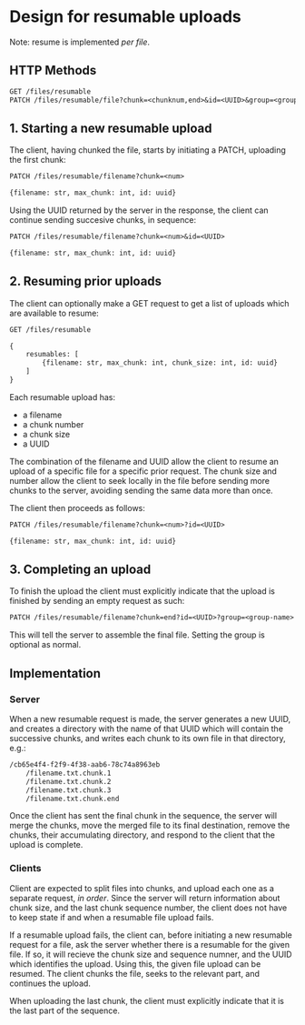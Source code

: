 
# Design for resumable uploads

Note: resume is implemented _per file_.

## HTTP Methods

```txt
GET /files/resumable
PATCH /files/resumable/file?chunk=<chunknum,end>&id=<UUID>&group=<group-name>
```

## 1. Starting a new resumable upload

The client, having chunked the file, starts by initiating a PATCH, uploading the first chunk:

```txt
PATCH /files/resumable/filename?chunk=<num>

{filename: str, max_chunk: int, id: uuid}
```

Using the UUID returned by the server in the response, the client can continue sending succesive chunks, in sequence:

```txt
PATCH /files/resumable/filename?chunk=<num>&id=<UUID>

{filename: str, max_chunk: int, id: uuid}
```


## 2. Resuming prior uploads

The client can optionally make a GET request to get a list of uploads which are available to resume:

```txt
GET /files/resumable

{
    resumables: [
        {filename: str, max_chunk: int, chunk_size: int, id: uuid}
    ]
}
```

Each resumable upload has:
- a filename
- a chunk number
- a chunk size
- a UUID

The combination of the filename and UUID allow the client to resume an upload of a specific file for a specific prior request. The chunk size and number allow the client to seek locally in the file before sending more chunks to the server, avoiding sending the same data more than once.

The client then proceeds as follows:

```txt
PATCH /files/resumable/filename?chunk=<num>?id=<UUID>

{filename: str, max_chunk: int, id: uuid}
```

## 3. Completing an upload

To finish the upload the client must explicitly indicate that the upload is finished by sending an empty request as such:

```txt
PATCH /files/resumable/filename?chunk=end?id=<UUID>?group=<group-name>
```

This will tell the server to assemble the final file. Setting the group is optional as normal.

## Implementation

### Server

When a new resumable request is made, the server generates a new UUID, and creates a directory with the name of that UUID which will contain the successive chunks, and writes each chunk to its own file in that directory, e.g.:

```txt
/cb65e4f4-f2f9-4f38-aab6-78c74a8963eb
    /filename.txt.chunk.1
    /filename.txt.chunk.2
    /filename.txt.chunk.3
    /filename.txt.chunk.end
```

Once the client has sent the final chunk in the sequence, the server will merge the chunks, move the merged file to its final destination, remove the chunks, their accumulating directory, and respond to the client that the upload is complete.

### Clients

Client are expected to split files into chunks, and upload each one as a separate request, _in order_. Since the server will return information about chunk size, and the last chunk sequence number, the client does not have to keep state if and when a resumable file upload fails.

If a resumable upload fails, the client can, before initiating a new resumable request for a file, ask the server whether there is a resumable for the given file. If so, it will recieve the chunk size and sequence numner, and the UUID which identifies the upload. Using this, the given file upload can be resumed. The client chunks the file, seeks to the relevant part, and continues the upload.

When uploading the last chunk, the client must explicitly indicate that it is the last part of the sequence.
